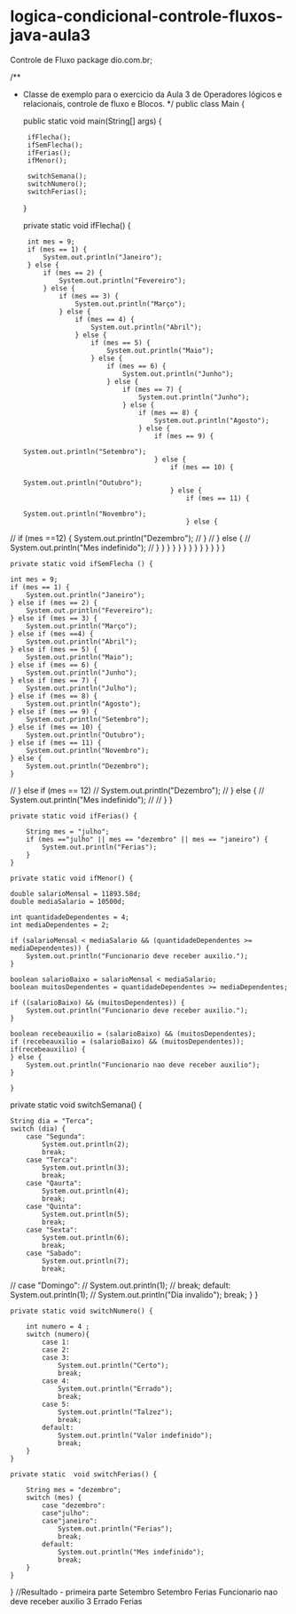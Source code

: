 # logica-condicional-controle-fluxos-java-aula3
Controle de Fluxo
package dio.com.br;

/**
 * Classe de exemplo para o exercicio  da Aula 3 de Operadores lógicos e relacionais, controle de fluxo e Blocos.
 */
public class Main {

    public static void main(String[] args) {

        ifFlecha();
        ifSemFlecha();
        ifFerias();
        ifMenor();

        switchSemana();
        switchNumero();
        switchFerias();
    }

    private static void ifFlecha() {

        int mes = 9;
        if (mes == 1) {
            System.out.println("Janeiro");
        } else {
            if (mes == 2) {
                System.out.println("Fevereiro");
            } else {
                if (mes == 3) {
                    System.out.println("Março");
                } else {
                    if (mes == 4) {
                        System.out.println("Abril");
                    } else {
                        if (mes == 5) {
                            System.out.println("Maio");
                        } else {
                            if (mes == 6) {
                                System.out.println("Junho");
                            } else {
                                if (mes == 7) {
                                    System.out.println("Junho");
                                } else {
                                    if (mes == 8) {
                                        System.out.println("Agosto");
                                    } else {
                                        if (mes == 9) {
                                            System.out.println("Setembro");
                                        } else {
                                            if (mes == 10) {
                                                System.out.println("Outubro");
                                            } else {
                                                if (mes == 11) {
                                                    System.out.println("Novembro");
                                                } else {
//                                                    if (mes ==12) {
                                                    System.out.println("Dezembro");
//                                                    }
//                                                   } else {
//                                                        System.out.println("Mes indefinido");
//                                                }
                                            }
                                        }
                                    }
                                }
                            }
                        }
                    }
                }
            }
        }
    }
}

    private static void ifSemFlecha () {

    int mes = 9;
    if (mes == 1) {
        System.out.println("Janeiro");
    } else if (mes == 2) {
        System.out.println("Fevereiro");
    } else if (mes == 3) {
        System.out.println("Março");
    } else if (mes ==4) {
        System.out.println("Abril");
    } else if (mes == 5) {
        System.out.println("Maio");
    } else if (mes == 6) {
        System.out.println("Junho");
    } else if (mes == 7) {
        System.out.println("Julho");
    } else if (mes == 8) {
        System.out.println("Agosto");
    } else if (mes == 9) {
        System.out.println("Setembro");
    } else if (mes == 10) {
        System.out.println("Outubro");
    } else if (mes == 11) {
        System.out.println("Novembro");
    } else {
        System.out.println("Dezembro");
    }
//    } else if (mes == 12)
//        System.out.println("Dezembro");
//    } else {
//        System.out.println("Mes indefinido");
//
//    }
}

    private static void ifFerias() {

        String mes = "julho";
        if (mes =="julho" || mes == "dezembro" || mes == "janeiro") {
            System.out.println("Ferias");
        }
    }

    private static void ifMenor() {

    double salarioMensal = 11893.58d;
    double mediaSalario = 10500d;

    int quantidadeDependentes = 4;
    int mediaDependentes = 2;

    if (salarioMensal < mediaSalario && (quantidadeDependentes >= mediaDependentes)) {
        System.out.println("Funcionario deve receber auxilio.");
    }

    boolean salarioBaixo = salarioMensal < mediaSalario;
    boolean muitosDependentes = quantidadeDependentes >= mediaDependentes;

    if ((salarioBaixo) && (muitosDependentes)) {
        System.out.println("Funcionario deve receber auxilio.");
    }

    boolean recebeauxilio = (salarioBaixo) && (muitosDependentes);
    if (recebeauxilio = (salarioBaixo) && (muitosDependentes));
    if(recebeauxilio) {
    } else {
        System.out.println("Funcionario nao deve receber auxilio");
    }

    }

private  static  void  switchSemana() {

    String dia = "Terca";
    switch (dia) {
        case "Segunda":
            System.out.println(2);
            break;
        case "Terca":
            System.out.println(3);
            break;
        case "Qaurta":
            System.out.println(4);
            break;
        case "Quinta":
            System.out.println(5);
            break;
        case "Sexta":
            System.out.println(6);
            break;
        case "Sabado":
            System.out.println(7);
            break;
//        case "Domingo":
//            System.out.println(1);
//            break;
        default:
            System.out.println(1);
//            System.out.println("Dia invalido");
            break;
    }
    }

    private static void switchNumero() {

        int numero = 4 ;
        switch (numero){
            case 1:
            case 2:
            case 3:
                System.out.println("Certo");
                break;
            case 4:
                System.out.println("Errado");
                break;
            case 5:
                System.out.println("Talzez");
                break;
            default:
                System.out.println("Valor indefinido");
                break;
        }
    }

    private static  void switchFerias() {

        String mes = "dezembro";
        switch (mes) {
            case "dezembro":
            case"julho":
            case"janeiro":
                System.out.println("Ferias");
                break;
            default:
                System.out.println("Mes indefinido");
                break;
        }
    }
}
           //Resultado - primeira parte
Setembro
Setembro
Ferias
Funcionario nao deve receber auxilio
3
Errado
Ferias
